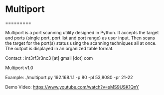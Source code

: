 # Multiport
=========

Multiport is a port scanning utility designed in Python.
It accepts the target and ports (single port, port list and port range) as user input. Then scans the target for the port(s) status using the scanning techniques all at once. The output is displayed in an organized table format.

Contact : int3rf3r3nc3 [at] gmail [dot] com

Multiport v1.0

Example: ./multiport.py 192.168.1.1 -p 80 -pl 53,8080 -pr 21-22

Demo Video: https://www.youtube.com/watch?v=sMS9USK1QnY
